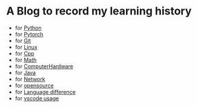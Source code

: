 # A Blog to record my learning history
- for [Python](https://dingyuan0118.github.io/Python)
- for [Pytorch](https://dingyuan0118.github.io/Pytorch)
- for [Git](https://dingyuan0118.github.io/Git)
- for [Linux](https://dingyuan0118.github.io/Linux)
- for [Cpp](https://dingyuan0118.github.io/Cpp)
- for [Math](https://dingyuan0118.github.io/Math)
- for [ComputerHardware](https://dingyuan0118.github.io/ComputerHardware)
- for [Java](https://dingyuan0118.github.io/Java)
- for [Network](https://dingyuan0118.github.io/Network)
- for [opensource](https://dingyuan0118.github.io/OpenSource)
- for [Language difference](https://dingyuan0118.github.io/LangDif)
- for [vscode usage](https://dingyuan0118.github.io/Vscode)